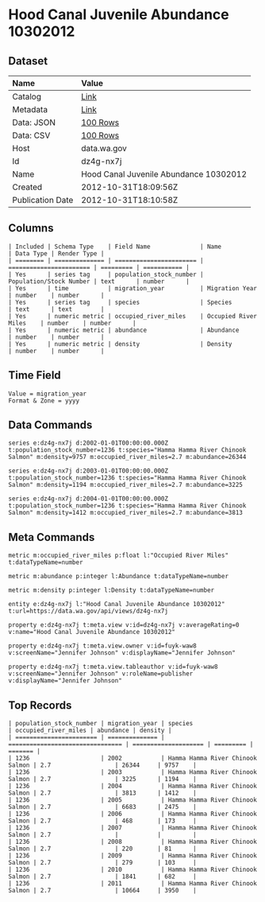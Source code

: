 # Hood Canal Juvenile Abundance 10302012

## Dataset

| Name | Value |
| :--- | :---- |
| Catalog | [Link](https://catalog.data.gov/dataset/hood-canal-juvenile-abundance-10302012-9e782) |
| Metadata | [Link](https://data.wa.gov/api/views/dz4g-nx7j) |
| Data: JSON | [100 Rows](https://data.wa.gov/api/views/dz4g-nx7j/rows.json?max_rows=100) |
| Data: CSV | [100 Rows](https://data.wa.gov/api/views/dz4g-nx7j/rows.csv?max_rows=100) |
| Host | data.wa.gov |
| Id | dz4g-nx7j |
| Name | Hood Canal Juvenile Abundance 10302012 |
| Created | 2012-10-31T18:09:56Z |
| Publication Date | 2012-10-31T18:10:58Z |

## Columns

```ls
| Included | Schema Type    | Field Name              | Name                    | Data Type | Render Type |
| ======== | ============== | ======================= | ======================= | ========= | =========== |
| Yes      | series tag     | population_stock_number | Population/Stock Number | text      | number      |
| Yes      | time           | migration_year          | Migration Year          | number    | number      |
| Yes      | series tag     | species                 | Species                 | text      | text        |
| Yes      | numeric metric | occupied_river_miles    | Occupied River Miles    | number    | number      |
| Yes      | numeric metric | abundance               | Abundance               | number    | number      |
| Yes      | numeric metric | density                 | Density                 | number    | number      |
```

## Time Field

```ls
Value = migration_year
Format & Zone = yyyy
```

## Data Commands

```ls
series e:dz4g-nx7j d:2002-01-01T00:00:00.000Z t:population_stock_number=1236 t:species="Hamma Hamma River Chinook Salmon" m:density=9757 m:occupied_river_miles=2.7 m:abundance=26344

series e:dz4g-nx7j d:2003-01-01T00:00:00.000Z t:population_stock_number=1236 t:species="Hamma Hamma River Chinook Salmon" m:density=1194 m:occupied_river_miles=2.7 m:abundance=3225

series e:dz4g-nx7j d:2004-01-01T00:00:00.000Z t:population_stock_number=1236 t:species="Hamma Hamma River Chinook Salmon" m:density=1412 m:occupied_river_miles=2.7 m:abundance=3813
```

## Meta Commands

```ls
metric m:occupied_river_miles p:float l:"Occupied River Miles" t:dataTypeName=number

metric m:abundance p:integer l:Abundance t:dataTypeName=number

metric m:density p:integer l:Density t:dataTypeName=number

entity e:dz4g-nx7j l:"Hood Canal Juvenile Abundance 10302012" t:url=https://data.wa.gov/api/views/dz4g-nx7j

property e:dz4g-nx7j t:meta.view v:id=dz4g-nx7j v:averageRating=0 v:name="Hood Canal Juvenile Abundance 10302012"

property e:dz4g-nx7j t:meta.view.owner v:id=fuyk-waw8 v:screenName="Jennifer Johnson" v:displayName="Jennifer Johnson"

property e:dz4g-nx7j t:meta.view.tableauthor v:id=fuyk-waw8 v:screenName="Jennifer Johnson" v:roleName=publisher v:displayName="Jennifer Johnson"
```

## Top Records

```ls
| population_stock_number | migration_year | species                          | occupied_river_miles | abundance | density | 
| ======================= | ============== | ================================ | ==================== | ========= | ======= | 
| 1236                    | 2002           | Hamma Hamma River Chinook Salmon | 2.7                  | 26344     | 9757    | 
| 1236                    | 2003           | Hamma Hamma River Chinook Salmon | 2.7                  | 3225      | 1194    | 
| 1236                    | 2004           | Hamma Hamma River Chinook Salmon | 2.7                  | 3813      | 1412    | 
| 1236                    | 2005           | Hamma Hamma River Chinook Salmon | 2.7                  | 6683      | 2475    | 
| 1236                    | 2006           | Hamma Hamma River Chinook Salmon | 2.7                  | 468       | 173     | 
| 1236                    | 2007           | Hamma Hamma River Chinook Salmon | 2.7                  |           |         | 
| 1236                    | 2008           | Hamma Hamma River Chinook Salmon | 2.7                  | 220       | 81      | 
| 1236                    | 2009           | Hamma Hamma River Chinook Salmon | 2.7                  | 279       | 103     | 
| 1236                    | 2010           | Hamma Hamma River Chinook Salmon | 2.7                  | 1841      | 682     | 
| 1236                    | 2011           | Hamma Hamma River Chinook Salmon | 2.7                  | 10664     | 3950    | 
```